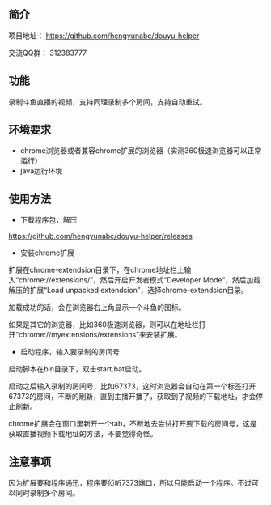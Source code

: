 ﻿
## 简介

项目地址： https://github.com/hengyunabc/douyu-helper

交流QQ群： 312383777

## 功能

录制斗鱼直播的视频，支持同理录制多个房间，支持自动重试。

## 环境要求
* chrome浏览器或者兼容chrome扩展的浏览器（实测360极速浏览器可以正常运行）
* java运行环境

## 使用方法

* 下载程序包，解压

https://github.com/hengyunabc/douyu-helper/releases

* 安装chrome扩展

扩展在chrome-extendsion目录下，在chrome地址栏上输入“chrome://extensions/”，然后开启开发者模式“Developer Mode”，然后加载解压的扩展“Load unpacked extendsion”，选择chrome-extendsion目录。

加载成功的话，会在浏览器右上角显示一个斗鱼的图标。

如果是其它的浏览器，比如360极速浏览器，则可以在地址栏打开“chrome://myextensions/extensions”来安装扩展。

* 启动程序，输入要录制的房间号

启动脚本在bin目录下，双击start.bat启动。

启动之后输入录制的房间号，比如67373，这时浏览器会自动在第一个标签打开67373的房间，不断的刷新，直到主播开播了，获取到了视频的下载地址，才会停止刷新。

chrome扩展会在窗口里新开一个tab，不断地去尝试打开要下载的房间号，这是获取直播视频下载地址的方法，不要觉得奇怪。


## 注意事项
因为扩展要和程序通迅，程序要侦听7373端口，所以只能启动一个程序。不过可以同时录制多个房间。